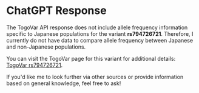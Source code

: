 # ChatGPT Response

The TogoVar API response does not include allele frequency information specific to Japanese populations for the variant **rs794726721**. Therefore, I currently do not have data to compare allele frequency between Japanese and non-Japanese populations.

You can visit the TogoVar page for this variant for additional details: [TogoVar rs794726721](https://togovar.biosciencedbc.jp/variation/tgv312799719).

If you'd like me to look further via other sources or provide information based on general knowledge, feel free to ask!